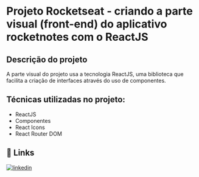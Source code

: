 # Projeto Rocketseat - criando a parte visual (front-end) do aplicativo rocketnotes com o ReactJS


## Descrição do projeto

A parte visual do projeto usa a tecnologia ReactJS, uma biblioteca que facilita a criação de interfaces através do uso de componentes.

## Técnicas utilizadas no projeto:

- ReactJS
- Componentes
- React Icons
- React Router DOM

## 🔗 Links
[![linkedin](https://img.shields.io/badge/linkedin-0A66C2?style=for-the-badge&logo=linkedin&logoColor=white)](https://www.linkedin.com/in/mateus-carvalho-programador-2b9313249/)
